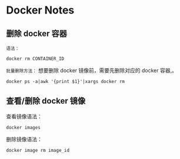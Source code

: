 # Docker Notes

## 删除 docker 容器

`语法：`

    docker rm CONTAINER_ID

`批量删除方法：` 想要删除 docker 镜像前，需要先删除对应的 docker 容器,。

    docker ps -a|awk '{print $1}'|xargs docker rm

## 查看/删除 docker 镜像     

查看镜像语法：

    docker images 

删除镜像语法：

    docker image rm image_id
